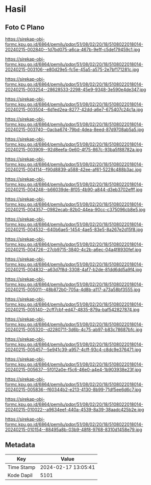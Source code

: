 # Hasil

## Foto C Plano

https://sirekap-obj-formc.kpu.go.id/6864/pemilu/pdpr/51/08/02/20/18/5108022018014-20240215-002840--1d7bd075-a6ca-467b-9e1f-c5de179459c1.jpg

https://sirekap-obj-formc.kpu.go.id/6864/pemilu/pdpr/51/08/02/20/18/5108022018014-20240215-003106--e80d29e5-fc5e-45a5-a575-2e7bf171281c.jpg

https://sirekap-obj-formc.kpu.go.id/6864/pemilu/pdpr/51/08/02/20/18/5108022018014-20240215-003254--28628533-2298-45e9-9348-3e590e4de347.jpg

https://sirekap-obj-formc.kpu.go.id/6864/pemilu/pdpr/51/08/02/20/18/5108022018014-20240215-003504--6d1ed2ea-8277-42dd-a6e7-675407c24c1a.jpg

https://sirekap-obj-formc.kpu.go.id/6864/pemilu/pdpr/51/08/02/20/18/5108022018014-20240215-003740--0acba674-79bd-4dea-8eed-87d9708ab5a5.jpg

https://sirekap-obj-formc.kpu.go.id/6864/pemilu/pdpr/51/08/02/20/18/5108022018014-20240215-003909--92d8eefa-0e60-4f75-867c-93ba5f88782a.jpg

https://sirekap-obj-formc.kpu.go.id/6864/pemilu/pdpr/51/08/02/20/18/5108022018014-20240215-004114--f90d8839-a588-42ee-af61-5228c488b3ac.jpg

https://sirekap-obj-formc.kpu.go.id/6864/pemilu/pdpr/51/08/02/20/18/5108022018014-20240215-004248--b66039de-8f05-4b90-a844-d3eb3702efff.jpg

https://sirekap-obj-formc.kpu.go.id/6864/pemilu/pdpr/51/08/02/20/18/5108022018014-20240215-004357--0982ecab-82b0-44ea-90cc-c375096cb8e5.jpg

https://sirekap-obj-formc.kpu.go.id/6864/pemilu/pdpr/51/08/02/20/18/5108022018014-20240215-004532--640b6ae5-1454-4ae5-83e5-8a267e2d15f8.jpg

https://sirekap-obj-formc.kpu.go.id/6864/pemilu/pdpr/51/08/02/20/18/5108022018014-20240215-004726--27cb9715-3840-4c2b-a6ec-04a4f8930fef.jpg

https://sirekap-obj-formc.kpu.go.id/6864/pemilu/pdpr/51/08/02/20/18/5108022018014-20240215-004832--a63d7f8d-3308-4af7-b2de-81dd6dd5a9f4.jpg

https://sirekap-obj-formc.kpu.go.id/6864/pemilu/pdpr/51/08/02/20/18/5108022018014-20240215-005011--48b872b0-705a-4d8b-a117-a73a58bf3555.jpg

https://sirekap-obj-formc.kpu.go.id/6864/pemilu/pdpr/51/08/02/20/18/5108022018014-20240215-005140--2cff7cbf-ed47-4835-879a-baf542827874.jpg

https://sirekap-obj-formc.kpu.go.id/6864/pemilu/pdpr/51/08/02/20/18/5108022018014-20240215-005320--d2280711-3d6b-4c75-ab97-b83c78687bfc.jpg

https://sirekap-obj-formc.kpu.go.id/6864/pemilu/pdpr/51/08/02/20/18/5108022018014-20240215-005457--5e941c39-a957-4cff-93c4-c8dc9e376471.jpg

https://sirekap-obj-formc.kpu.go.id/6864/pemilu/pdpr/51/08/02/20/18/5108022018014-20240215-005637--5f012a0e-f5c6-46e0-a4e4-1b903938e23f.jpg

https://sirekap-obj-formc.kpu.go.id/6864/pemilu/pdpr/51/08/02/20/18/5108022018014-20240215-005836--f60344b2-e213-4130-8b99-71df5ee6d6c7.jpg

https://sirekap-obj-formc.kpu.go.id/6864/pemilu/pdpr/51/08/02/20/18/5108022018014-20240215-010022--a9634eef-440a-4539-8a39-38aadc425b2e.jpg

https://sirekap-obj-formc.kpu.go.id/6864/pemilu/pdpr/51/08/02/20/18/5108022018014-20240215-010154--88495a8b-03b9-48f8-9768-8310d1458e79.jpg


## Metadata

| Key        | Value               |
| ---------- | ------------------- |
| Time Stamp | 2024-02-17 13:05:41 |
| Kode Dapil | 5101                |



